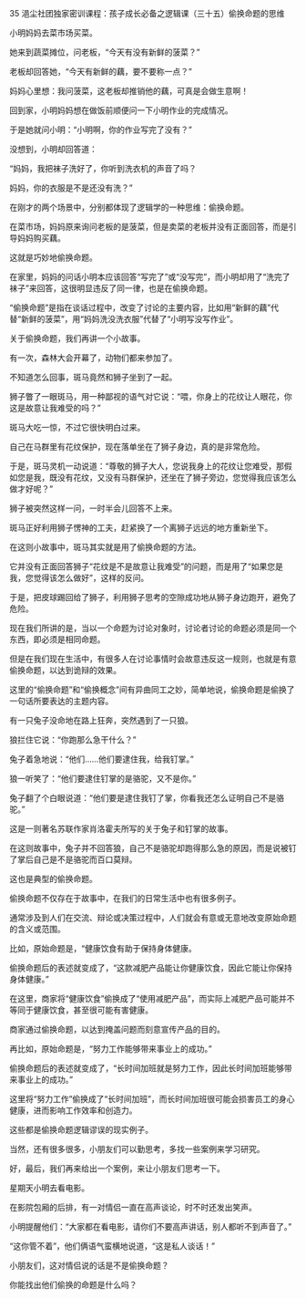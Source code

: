 35 浥尘社团独家密训课程：孩子成长必备之逻辑课（三十五）偷换命题的思维



小明妈妈去菜市场买菜。

她来到蔬菜摊位，问老板，“今天有没有新鲜的菠菜？”

老板却回答她，“今天有新鲜的藕，要不要称一点？”

妈妈心里想：我问菠菜，这老板却推销他的藕，可真是会做生意啊！



回到家，小明妈妈想在做饭前顺便问一下小明作业的完成情况。

于是她就问小明：“小明啊，你的作业写完了没有？”

没想到，小明却回答道：

“妈妈，我把袜子洗好了，你听到洗衣机的声音了吗？

妈妈，你的衣服是不是还没有洗？”



在刚才的两个场景中，分别都体现了逻辑学的一种思维：偷换命题。

在菜市场，妈妈原来询问老板的是菠菜，但是卖菜的老板并没有正面回答，而是引导妈妈购买藕。

这就是巧妙地偷换命题。

在家里，妈妈的问话小明本应该回答“写完了”或“没写完”，而小明却用了“洗完了袜子”来回答，这很明显违反了同一律，也是在偷换命题。

“偷换命题”是指在谈话过程中，改变了讨论的主要内容，比如用“新鲜的藕”代替“新鲜的菠菜”，用“妈妈洗没洗衣服”代替了“小明写没写作业”。



关于偷换命题，我们再讲一个小故事。

有一次，森林大会开幕了，动物们都来参加了。

不知道怎么回事，斑马竟然和狮子坐到了一起。



狮子瞥了一眼斑马，用一种鄙视的语气对它说：“喂，你身上的花纹让人眼花，你这是故意让我难受的吗？”

斑马大吃一惊，不过它很快明白过来。

自己在马群里有花纹保护，现在落单坐在了狮子身边，真的是非常危险。

于是，斑马灵机一动说道：“尊敬的狮子大人，您说我身上的花纹让您难受，那假如您是我，既没有花纹，又没有马群保护，还坐在了狮子旁边，您觉得我应该怎么做才好呢？”

狮子被突然这样一问，一时半会儿回答不上来。

斑马正好利用狮子愣神的工夫，赶紧换了一个离狮子远远的地方重新坐下。



在这则小故事中，斑马其实就是用了偷换命题的方法。

它并没有正面回答狮子“花纹是不是故意让我难受”的问题，而是用了“如果您是我，您觉得该怎么做好”，这样的反问。

于是，把皮球踢回给了狮子，利用狮子思考的空隙成功地从狮子身边跑开，避免了危险。



现在我们所讲的是，当以一个命题为讨论对象时，讨论者讨论的命题必须是同一个东西，即必须是相同命题。

但是在我们现在生活中，有很多人在讨论事情时会故意违反这一规则，也就是有意偷换命题，以达到诡辩的效果。

这里的“偷换命题”和“偷换概念”间有异曲同工之妙，简单地说，偷换命题是偷换了一句话所要表达的主题内容。



有一只兔子没命地在路上狂奔，突然遇到了一只狼。

狼拦住它说：“你跑那么急干什么？”

兔子着急地说：“他们……他们要逮住我，给我钉掌。”

狼一听笑了：“他们要逮住钉掌的是骆驼，又不是你。”

兔子翻了个白眼说道：“他们要是逮住我钉了掌，你看我还怎么证明自己不是骆驼。” 



这是一则著名苏联作家肖洛霍夫所写的关于兔子和钉掌的故事。

在这则故事中，兔子并不回答狼，自己不是骆驼却跑得那么急的原因，而是说被钉了掌后自己是不是骆驼而百口莫辩。

这也是典型的偷换命题。



偷换命题不仅存在于故事中，在我们的日常生活中也有很多例子。

通常涉及到人们在交流、辩论或决策过程中，人们就会有意或无意地改变原始命题的含义或范围。

 

比如，原始命题是，“健康饮食有助于保持身体健康。

偷换命题后的表述就变成了，“这款减肥产品能让你健康饮食，因此它能让你保持身体健康。”

在这里，商家将“健康饮食”偷换成了“使用减肥产品”，而实际上减肥产品可能并不等同于健康饮食，甚至很可能有害健康。

商家通过偷换命题，以达到掩盖问题而刻意宣传产品的目的。



再比如，原始命题是，“努力工作能够带来事业上的成功。”

偷换命题后的表述就变成了，“长时间加班就是努力工作，因此长时间加班能够带来事业上的成功。”

这里将“努力工作”偷换成了“长时间加班”，而长时间加班很可能会损害员工的身心健康，进而影响工作效率和创造力。

这些都是偷换命题逻辑谬误的现实例子。

当然，还有很多很多，小朋友们可以勤思考，多找一些案例来学习研究。



好，最后，我们再来给出一个案例，来让小朋友们思考一下。

星期天小明去看电影。

在影院包厢的后排，有一对情侣一直在高声谈论，时不时还发出笑声。

小明提醒他们：“大家都在看电影，请你们不要高声讲话，别人都听不到声音了。”

“这你管不着”，他们俩语气蛮横地说道，“这是私人谈话！”



小朋友们，这对情侣说的话是不是偷换命题？

你能找出他们偷换的命题是什么吗？

